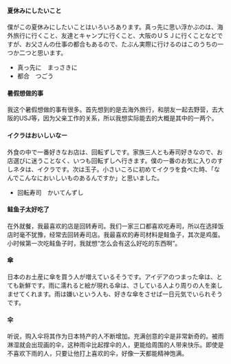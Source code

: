 #### 夏休みにしたいこと

僕がこの夏休みにしたいことはいろいろあります。真っ先に思い浮かぶのは、海外旅行に行くこと、友達とキャンプに行くこと、大阪のＵＳＪに行くことなどですが、お父さんの仕事の都合もあるので、たぶん実際に行けるのはこのうちの一つか二つと思います。

* 真っ先に　まっさきに
* 都合　つごう

#### 暑假想做的事

我这个暑假想做的事有很多。首先想到的是去海外旅行，和朋友一起去野营，去大阪的USJ等，因为父亲工作的关系，所以我想实际能去的大概是其中的一两个。

#### イクラはおいしいなー

外食の中で一番好きなお店は、回転ずしです。家族三人とも寿司好きなので、お店選びに迷うことなく、いつも回転ずしへ行きます。僕の一番のお気に入りのすしネタは、イクラです。次は玉子。小さいころに初めてイクラを食べた時、「なんでこんなにおいしいものあるんですか」と思いました。

* 回転寿司　かいてんずし

#### 鲑鱼子太好吃了

在外就餐，我最喜欢的店是回转寿司。我们一家三口都喜欢吃寿司，所以在选择饭店时毫不犹豫，经常去回转寿司店。我最喜欢的寿司材料是鲑鱼子，其次是鸡蛋。小时候第一次吃鲑鱼子时，我就想“怎么会有这么好吃的东西啊”。

#### 傘

日本のお土産に傘を買う人が増えているそうです。アイデアのつまった傘は、とても新鮮です。雨に濡れると絵が現れる傘は、さしている人より周りの人を楽しませてくれます。雨は嫌いという人も、好きな傘をさせば一日元気でいられそうです。

#### 伞

听说，购入伞将其作为日本特产的人不断增加。充满创意的伞是非常新奇的。被雨淋湿就会出现画的伞，这种雨伞比起撑伞的人，更能给周围的人带来快乐。即使是不喜欢下雨的人，只要让他打上喜欢的伞，好像一天都能精神饱满。
